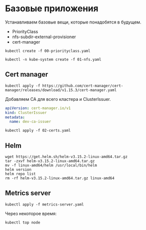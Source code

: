 # Базовые приложения

Устанавливаем базовые вещи, которые понадобятся в будущем.

* PriorityClass
* nfs-subdir-external-provisioner
* cert-manager

```shell
kubectl create -f 00-priorityclass.yaml
```

```shell
kubectl -n kube-system create -f 01-nfs.yaml
```

## Cert manager

```shell
kubectl apply -f https://github.com/cert-manager/cert-manager/releases/download/v1.15.3/cert-manager.yaml
```

Добавляем CA для всего кластера и ClusterIssuer.

```yaml
apiVersion: cert-manager.io/v1
kind: ClusterIssuer
metadata:
  name: dev-ca-issuer
```

```shell
kubectl apply -f 02-certs.yaml
```

## Helm

```shell
wget https://get.helm.sh/helm-v3.15.2-linux-amd64.tar.gz
tar -zxvf helm-v3.15.2-linux-amd64.tar.gz
mv -f linux-amd64/helm /usr/local/bin/helm
helm version
helm repo list
rm -rf helm-v3.15.2-linux-amd64.tar.gz linux-amd64
```

## Metrics server

```shell
kubectl apply -f metrics-server.yaml
```

Через некоторое время:

```shell
kubectl top node
```
